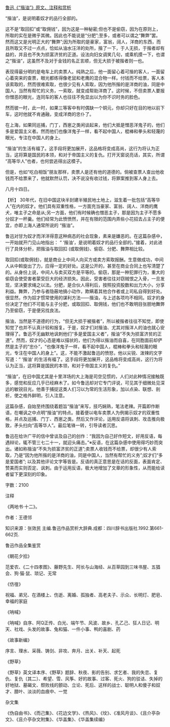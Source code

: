 [鲁迅《“揩油”》原文、注释和赏析](https://www.vrrw.net/wx/9695.html)

“揩油”，是说明着奴才的品行全部的。

这不是“取回扣”或“取佣钱”，因为这是一种秘密;但也不是偷窃，因为在原则上，所取的实在是微乎其微。因此也不能说是“分肥”;至多，或者可以谓之“舞弊”罢。然而这又是光明正大的“舞弊”;因为所取的是豪家，富翁，阔人，洋商的东西，而且所取又不过一点点，恰如从油水汪洋的处所，揩了一下，于人无损，于揩者却有益的，并且也不失为损富济贫的正道。设法向妇女调笑几句，或乘机摸一下，也谓之“揩油”，这虽然不及对于金钱的名正言顺，但无大损于被揩者则一也。

表现得最分明的是电车上的卖票人。纯熟之后，他一面留心着可揩的客人，一面留心着突来的查票，眼光都练得像老鼠和老鹰的混合物一样。付钱而不给票，客人本该索取的，然而很难索取，也很少见有人索取，因为他所揩的是洋商的油，同是中国人，当然有帮忙的义务，一索取，就变成帮助洋商了。这时候，不但卖票人要报你憎恶的眼光，连同车的客人也往往不免显出以为你不识时务的脸色。

然而彼一时，此一时，如果三等客中有时偶缺一个铜元，你却只好在目的地以前下车，这时他就不肯通融，变成洋商的忠仆了。

在上海，如果同巡捕，门丁，西崽之类闲谈起来，他们大抵是憎恶洋鬼子的，他们多是爱国主义者。然而他们也像洋鬼子一样，看不起中国人，棍棒和拳头和轻蔑的眼光，专注在中国人的身上。

“揩油”的生活有福了。这手段将更加展开，这品格将变成高尚，这行为将认为正当，这将算是国民的本领，和对于帝国主义的复仇。打开天窗说亮话，其实，所谓 “高等华人”也者，也何尝逃得出这模子。

但是，也如“吃白相饭”朋友那样，卖票人是还有他的道德的。倘被查票人查出他收钱而不给票来了，他就默然认罚，决不说没有收过钱，将罪案推到客人身上去。

八月十四日。



【析】 30年代，在旧中国这块半封建半殖民地土地上，滋生着一批包括“高等华人”在内的奴才。他们具有双重性格，一方面充当豪家、富翁、阔人、洋商的鹰犬，唯主子之命是从;另一方面，他们有时候确也憎恶主子，那是因为主子不愿多分奴才一杯羹。他们经常为此愤愤然，并在有限的范围内弄些小花招去占主子的便宜，亦即上海人通常所说的 “揩油”。

鲁迅对甘为奴才而洋洋得意这种病态的社会现象，素来是嫌恶的。在这篇杂感中，一开始就开门见山地指出： “ ‘揩油’，是说明着奴才的品行全部的。”接着，对此进行了具体分析，把揩油与取回扣 (或取佣钱)、偷窃、分肥、舞弊相比较。

取回扣(或取佣钱)，就是商业上中间人向买方或卖方索取报酬。生意做成功，中间人从中斡旋出了力，应得一定的好处。这是公开的，甚至在商业合同上也写清楚了的。从身份上说，中间人与卖买双方是平等的。偷窃，那是一种犯罪行为，重大的偷窃会使受害者蒙受巨大的经济损失。因此，受害者往往对窃贼恨之入骨，一旦发现，坚决要求绳之以法。分肥，是合伙人得利后，按照投资股数和出力大小，分享利益。舞弊，乃参与者隐蔽地搞小动作，欺瞒着其他合作者或上司私自得到好处。很显然，作为奴才惯常使用的谋利方法——揩油，与上述各项均不相同。奴才的身份决定了他们不可能与主子分肥，或取回扣、取佣钱，他们也不敢明目张胆地舞弊乃至偷窃，于是便另找良法。

揩油，当然是不道德的行为，“但无大损于被揩者”，所以被揩者往往不知觉，即使知觉了也并不认真计较和报复。于是，奴才们对揩油、尤其对揩洋人的油也就心安理得了。鲁迅不无幽默地讽刺他们“多是爱国主义者”，揩油“不失为损富济贫的正道”。然而，奴才的心态是难以描状的，他们为得以揩油而自喜，在同胞面前却俨然是主子的“忠仆”，“也像洋鬼子一样，看不起中国人，棍棒和拳头和轻蔑的眼光，专注在中国人的身上”。这，不能不激起鲁迅的愤怒，他以尖锐、泼辣的文字写道：“ ‘揩油’ 的生活有福了。这手段将更加展开，这品格将变成高尚，这行为将认为正当，这将算是国民的本领，和对于帝国主义的复仇。”

“揩油”，在旧中国尤其是十里洋场的大上海是司空见惯的，人们对此种情况接触既多，感觉和反应几乎已经麻木了。如今鲁迅却对它专门评说，可见其于细微处见深远的敏锐目光。他善于捕捉这类人们习以为常的生活形象，加以点染、联想、剖析，使之格外鲜明，引人注意。

这篇杂感，自始至终围绕着题旨“揩油”来写，技巧娴熟，笔法老辣。开篇即作断语，在嘲讽之中点明“揩油”的特点。接着便以电车卖票人为例揭示奴才的双重性格，并点及巡捕、门丁、西崽之类。然后又作评论，运用反语将讽刺、攻击推向极致，矛头扫向“高等华人”。最后笔锋一转，引导读者沉思。

鲁迅在给许广平的信中曾谈及自己的创作：“我因为自己好作短文，好用反语，每遇辩论，辄不管三七二十一，就迎头痛击。”※反语，在这篇杂感中使用得巧妙而突出。诸如称揩油“不失为损富济贫的正道”;卖票人收钱而不给票，却很少有人索取，乃是“因为他所揩的是洋商的油，同是中国人，当然有帮忙的义务”;奴才们“多是爱国者”; 以及其他评论文字等皆是。反语的真正意思是在话的反面，表面肯定、赞美而实则否定、讽刺。由于运用反语，极大地增加了文章的形象性，从而能给读者留下更深刻的印象。

字数：2100

注释

《两地书·十二》。

作者：王德邻

知识来源：张效民 主编.鲁迅作品赏析大辞典.成都：四川辞书出版社.1992.第661-662页.

鲁迅作品全集鉴赏

《朝花夕拾》

范爱农、《二十四孝图》、藤野先生、阿长与山海经、从百草园到三味书屋、五猖会、狗·猫·鼠、琐记、无常

《仿徨》

祝福、弟兄、在酒楼上、伤逝、离婚、孤独者、高老夫子、示众、长明灯、肥皂、幸福的家庭

《呐喊》

《呐喊》自序、阿Q正传、白光、端午节、风波、故乡、孔乙己、狂人日记、明天、社戏、头发的故事、兔和猫、一件小事、鸭的喜剧、药

《故事新编》

序言、理水、采薇、铸剑、非攻、奔月、出关、补天、起死

《野草》

《野草》英文译本序、《野草》题辞、秋夜、影的告别、求乞者、我的失恋、复仇、复仇〔其二〕、希望、雪、风筝、好的故事、过客、死火、狗的驳诘、失掉的好地狱、墓碣文、颓败线的颤动、立论、死后、这样的战士、聪明人和傻子和奴才、腊叶、淡淡的血痕中、一觉

杂文集

《伪自由书》、《而己集》、《花边文学》、《热风》、《坟》、《准风月谈》、《且介亭杂文》、《且介亭杂文附集》、《华盖集》、《华盖集续编》


